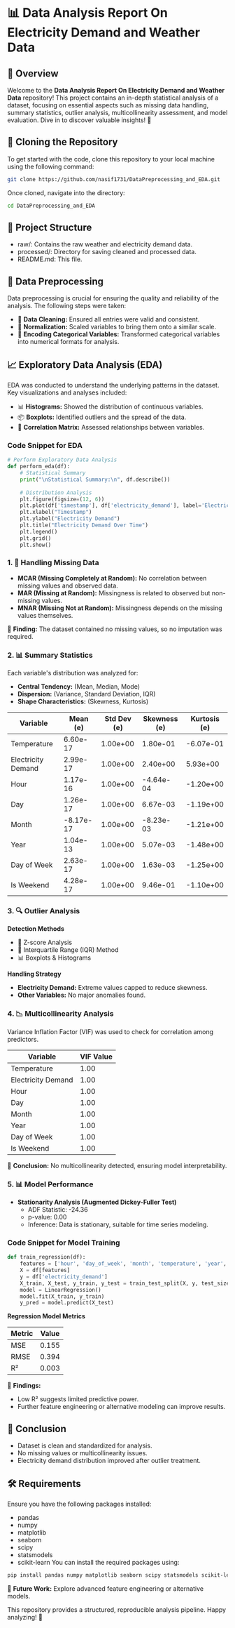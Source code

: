 # 📊 Data Analysis Report On Electricity Demand and Weather Data

## 🌟 Overview
Welcome to the **Data Analysis Report On Electricity Demand and Weather Data** repository! This project contains an in-depth statistical analysis of a dataset, focusing on essential aspects such as missing data handling, summary statistics, outlier analysis, multicollinearity assessment, and model evaluation. Dive in to discover valuable insights! 🚀

## 🔄 Cloning the Repository
To get started with the code, clone this repository to your local machine using the following command:

```bash
git clone https://github.com/nasif1731/DataPreprocessing_and_EDA.git
```

Once cloned, navigate into the directory:

```bash
cd DataPreprocessing_and_EDA
```

## 📂 Project Structure
- raw/: Contains the raw weather and electricity demand data.
- processed/: Directory for saving cleaned and processed data.
- README.md: This file.

## 🧹 Data Preprocessing
Data preprocessing is crucial for ensuring the quality and reliability of the analysis. The following steps were taken:

- 🧼 **Data Cleaning:** Ensured all entries were valid and consistent.
- 📏 **Normalization:** Scaled variables to bring them onto a similar scale.
- 🔢 **Encoding Categorical Variables:** Transformed categorical variables into numerical formats for analysis.

## 📈 Exploratory Data Analysis (EDA)
EDA was conducted to understand the underlying patterns in the dataset. Key visualizations and analyses included:

- 📊 **Histograms:** Showed the distribution of continuous variables.
- 📦 **Boxplots:** Identified outliers and the spread of the data.
- 🔗 **Correlation Matrix:** Assessed relationships between variables.

### Code Snippet for EDA
```python
# Perform Exploratory Data Analysis
def perform_eda(df):
    # Statistical Summary
    print("\nStatistical Summary:\n", df.describe())
    
    # Distribution Analysis
    plt.figure(figsize=(12, 6))
    plt.plot(df['timestamp'], df['electricity_demand'], label='Electricity Demand', color='b')
    plt.xlabel("Timestamp")
    plt.ylabel("Electricity Demand")
    plt.title("Electricity Demand Over Time")
    plt.legend()
    plt.grid()
    plt.show()
```

### 1. 🚫 Handling Missing Data
- **MCAR (Missing Completely at Random):** No correlation between missing values and observed data.
- **MAR (Missing at Random):** Missingness is related to observed but non-missing values.
- **MNAR (Missing Not at Random):** Missingness depends on the missing values themselves.

📝 **Finding:** The dataset contained no missing values, so no imputation was required.

### 2. 📊 Summary Statistics
Each variable's distribution was analyzed for:

- **Central Tendency:** (Mean, Median, Mode)
- **Dispersion:** (Variance, Standard Deviation, IQR)
- **Shape Characteristics:** (Skewness, Kurtosis)

| Variable           | Mean (e)   | Std Dev (e) | Skewness (e) | Kurtosis (e) |
|--------------------|------------|-------------|---------------|---------------|
| Temperature        | 6.60e-17   | 1.00e+00    | 1.80e-01      | -6.07e-01     |
| Electricity Demand  | 2.99e-17   | 1.00e+00    | 2.40e+00      | 5.93e+00      |
| Hour               | 1.17e-16   | 1.00e+00    | -4.64e-04     | -1.20e+00     |
| Day                | 1.26e-17   | 1.00e+00    | 6.67e-03      | -1.19e+00     |
| Month              | -8.17e-17  | 1.00e+00    | -8.23e-03     | -1.21e+00     |
| Year               | 1.04e-13   | 1.00e+00    | 5.07e-03      | -1.48e+00     |
| Day of Week        | 2.63e-17   | 1.00e+00    | 1.63e-03      | -1.25e+00     |
| Is Weekend         | 4.28e-17   | 1.00e+00    | 9.46e-01      | -1.10e+00     |

### 3. 🔍 Outlier Analysis
**Detection Methods**
- 🔢 Z-score Analysis
- 📏 Interquartile Range (IQR) Method
- 📊 Boxplots & Histograms

**Handling Strategy**
- **Electricity Demand:** Extreme values capped to reduce skewness.
- **Other Variables:** No major anomalies found.

### 4. 📉 Multicollinearity Analysis
Variance Inflation Factor (VIF) was used to check for correlation among predictors.

| Variable           | VIF Value |
|--------------------|-----------|
| Temperature        | 1.00      |
| Electricity Demand  | 1.00      |
| Hour               | 1.00      |
| Day                | 1.00      |
| Month              | 1.00      |
| Year               | 1.00      |
| Day of Week        | 1.00      |
| Is Weekend         | 1.00      |

📝 **Conclusion:** No multicollinearity detected, ensuring model interpretability.

### 5. 📊 Model Performance
- **Stationarity Analysis (Augmented Dickey-Fuller Test)**
  - ADF Statistic: -24.36
  - p-value: 0.00
  - Inference: Data is stationary, suitable for time series modeling.

### Code Snippet for Model Training
```python
def train_regression(df):
    features = ['hour', 'day_of_week', 'month', 'temperature', 'year', 'is_weekend']
    X = df[features]
    y = df['electricity_demand']
    X_train, X_test, y_train, y_test = train_test_split(X, y, test_size=0.2, random_state=42)
    model = LinearRegression()
    model.fit(X_train, y_train)
    y_pred = model.predict(X_test)
```

**Regression Model Metrics**

| Metric | Value  |
|--------|--------|
| MSE    | 0.155  |
| RMSE   | 0.394  |
| R²     | 0.003  |

📝 **Findings:**
- Low R² suggests limited predictive power.
- Further feature engineering or alternative modeling can improve results.

## 🚀 Conclusion
- Dataset is clean and standardized for analysis.
- No missing values or multicollinearity issues.
- Electricity demand distribution improved after outlier treatment.

## 🛠️ Requirements
Ensure you have the following packages installed:
- pandas
- numpy
- matplotlib
- seaborn
- scipy
- statsmodels
- scikit-learn
You can install the required packages using:
```bash
pip install pandas numpy matplotlib seaborn scipy statsmodels scikit-learn
```

🔮 **Future Work:** Explore advanced feature engineering or alternative models.

This repository provides a structured, reproducible analysis pipeline. Happy analyzing! 🎉
